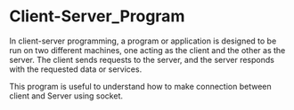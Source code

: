 # Client-Server_Program
In client-server programming, a program or application is designed to be run on two different machines, one acting as the client and the other as the server. The client sends requests to the server, and the server responds with the requested data or services.

This program is useful to understand how to make connection between client and Server using socket.
